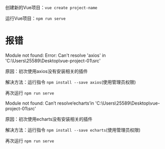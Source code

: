创建新的Vue项目：`vue create project-name`

运行Vue项目：`npm run serve`

# 报错

Module not found: Error: Can't resolve 'axios' in 'C:\Users\25589\Desktop\vue-project-01\src'

原因：初次使用axios没有安装相关的插件

解决方法：运行指令 `npm install --save axios`(使用管理员权限)

再次运行 `npm run serve`



Module not found: Can’t resolve‘echarts’in 'C:\Users\25589\Desktop\vue-project-01\src'

原因：初次使用echarts没有安装相关的插件

解决方法：运行指令 `npm install --save echarts`(使用管理员权限)

再次运行 `npm run serve`